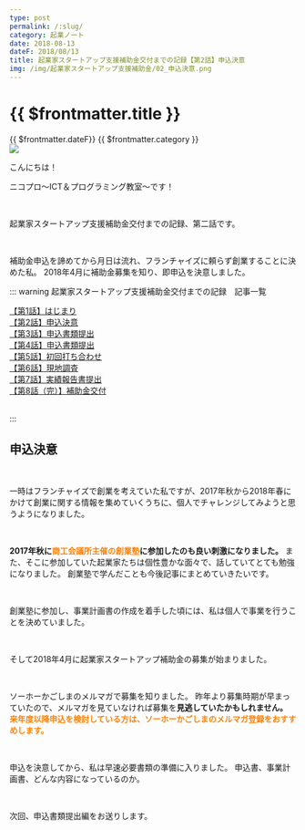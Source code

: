 ```yaml
---
type: post
permalink: /:slug/
category: 起業ノート
date: 2018-08-13
dateF: 2018/08/13
title: 起業家スタートアップ支援補助金交付までの記録【第2話】申込決意
img: /img/起業家スタートアップ支援補助金/02_申込決意.png
---
```


# {{ $frontmatter.title }}

<div>
<span class="post-date">{{ $frontmatter.dateF}}</span>
<span class="post-category">{{ $frontmatter.category }}</span>
</div>

<img class="post-in-image" src="/img/起業家スタートアップ支援補助金/02_申込決意.png"/>

こんにちは！

ニコプロ～ICT＆プログラミング教室～です！

<br>

起業家スタートアップ支援補助金交付までの記録、第二話です。

<br>

補助金申込を諦めてから月日は流れ、フランチャイズに頼らず創業することに決めた私。
2018年4月に補助金募集を知り、即申込を決意しました。

::: warning 起業家スタートアップ支援補助金交付までの記録　記事一覧
<br>

[【第1話】はじまり](/kigyoka-hojokin-1/)  
[【第2話】申込決意](/kigyoka-hojokin-2/)  
[【第3話】申込書類提出](/kigyoka-hojokin-3/)  
[【第4話】申込書類提出](/kigyoka-hojokin-4/)  
[【第5話】初回打ち合わせ](/kigyoka-hojokin-5/)  
[【第6話】現地調査](/kigyoka-hojokin-6/)  
[【第7話】実績報告書提出](/kigyoka-hojokin-7/)  
[【第8話（完）】補助金交付](/kigyoka-hojokin-8/)  

<br>
:::

## 申込決意
<br>

一時はフランチャイズで創業を考えていた私ですが、2017年秋から2018年春にかけて創業に関する情報を集めていくうちに、個人でチャレンジしてみようと思うようになりました。

<br>

**2017年秋に<font color="#ff8000">商工会議所主催の創業塾</font>に参加したのも良い刺激になりました。**
また、そこに参加していた起業家たちは個性豊かな面々で、話していてとても勉強になりました。
創業塾で学んだことも今後記事にまとめていきたいです。

<br>

創業塾に参加し、事業計画書の作成を着手した頃には、私は個人で事業を行うことを決めていました。

<br>

そして2018年4月に起業家スタートアップ補助金の募集が始まりました。

<br>

ソーホーかごしまのメルマガで募集を知りました。
昨年より募集時期が早まっていたので、メルマガを見ていなければ募集を**見逃していたかもしれません。**
**<font color="#ff8000">来年度以降申込を検討している方は、ソーホーかごしまのメルマガ登録をおすすめします。</font>**

<br>

申込を決意してから、私は早速必要書類の準備に入りました。
申込書、事業計画書、どんな内容になっているのか。

<br>

次回、申込書類提出編をお送りします。
